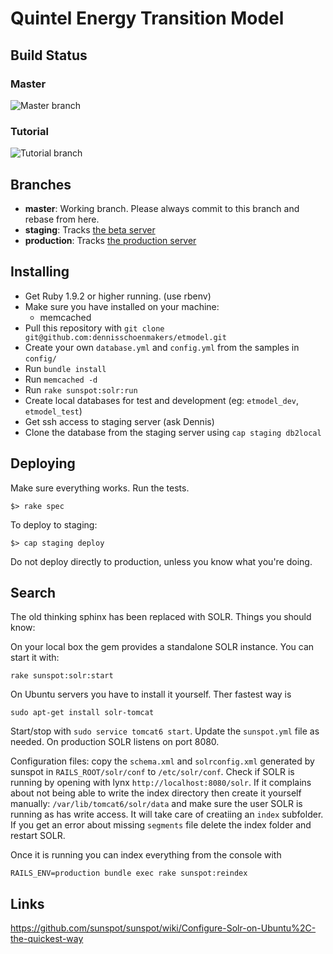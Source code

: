 # Quintel Energy Transition Model

## Build Status

### Master
![Master branch](https://semaphoreapp.com/api/v1/projects/4c715d68deace497255af08727d617d510d3e01d/8647/badge.png)

### Tutorial
![Tutorial branch](https://semaphoreapp.com/api/v1/projects/4c715d68deace497255af08727d617d510d3e01d/18439/badge.png)

## Branches

* **master**: Working branch. Please always commit to this branch and rebase from here.
* **staging**: Tracks [the beta server](http://beta.et-model.com)
* **production**: Tracks [the production server](http://et-model.com)

## Installing

* Get Ruby 1.9.2 or higher running. (use rbenv)
* Make sure you have installed on your machine:
  * memcached
* Pull this repository with `git clone git@github.com:dennisschoenmakers/etmodel.git`
* Create your own `database.yml` and `config.yml` from the samples in `config/`
* Run `bundle install`
* Run `memcached -d`
* Run `rake sunspot:solr:run`
* Create local databases for test and development (eg: `etmodel_dev`, `etmodel_test`)
* Get ssh access to staging server (ask Dennis)
* Clone the database from the staging server using `cap staging db2local`

## Deploying

Make sure everything works. Run the tests.

    $> rake spec

To deploy to staging:

    $> cap staging deploy

Do not deploy directly to production, unless you know what you're doing.


## Search

The old thinking sphinx has been replaced with SOLR. Things you should know:

On your local box the gem provides a standalone SOLR instance. You can start it
with:

    rake sunspot:solr:start

On Ubuntu servers you have to install it yourself. Ther fastest way is

    sudo apt-get install solr-tomcat

Start/stop with `sudo service tomcat6 start`. Update the `sunspot.yml` file as
needed. On production SOLR listens on port 8080.

Configuration files: copy the `schema.xml` and `solrconfig.xml` generated by
sunspot in `RAILS_ROOT/solr/conf` to `/etc/solr/conf`.
Check if SOLR is running by opening with lynx `http://localhost:8080/solr`.
If it complains about not being able to write the index directory then create it
yourself manually: `/var/lib/tomcat6/solr/data` and make sure the user SOLR is
running as has write access. It will take care of creatiing an `index` subfolder.
If you get an error about missing `segments` file delete the index folder and
restart SOLR.

Once it is running you can index everything from the console with

    RAILS_ENV=production bundle exec rake sunspot:reindex


## Links

https://github.com/sunspot/sunspot/wiki/Configure-Solr-on-Ubuntu%2C-the-quickest-way
